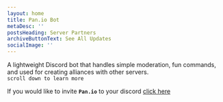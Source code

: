 ```yaml
---
layout: home
title: Pan.io Bot
metaDesc: ''
postsHeading: Server Partners
archiveButtonText: See All Updates
socialImage: ''
---
```

A lightweight [](https://11ty.io)Discord bot that handles simple moderation, fun commands, and used for creating alliances with other servers. \
`scroll down to learn more`

If you would like to invite **`Pan.io`** to your discord [click here](https://discordapp.com/api/oauth2/authorize?client_id=689679710871093254&permissions=8&scope=bot)